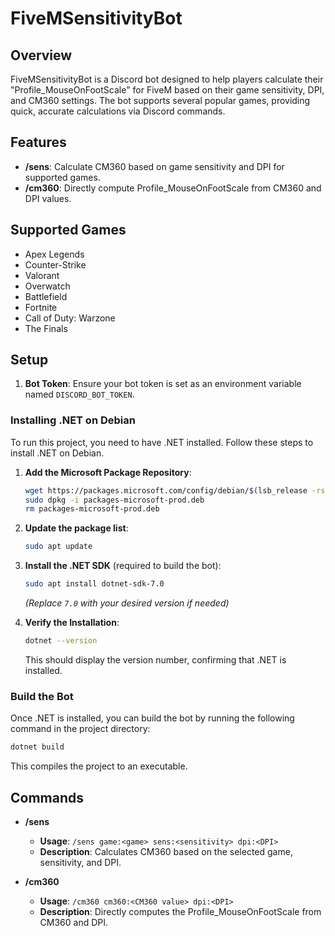 # FiveMSensitivityBot

## Overview
FiveMSensitivityBot is a Discord bot designed to help players calculate their "Profile_MouseOnFootScale" for FiveM based on their game sensitivity, DPI, and CM360 settings. The bot supports several popular games, providing quick, accurate calculations via Discord commands.

## Features
- **/sens**: Calculate CM360 based on game sensitivity and DPI for supported games.
- **/cm360**: Directly compute Profile_MouseOnFootScale from CM360 and DPI values.

## Supported Games
- Apex Legends
- Counter-Strike
- Valorant
- Overwatch
- Battlefield
- Fortnite
- Call of Duty: Warzone
- The Finals

## Setup

1. **Bot Token**: Ensure your bot token is set as an environment variable named `DISCORD_BOT_TOKEN`.

### Installing .NET on Debian

To run this project, you need to have .NET installed. Follow these steps to install .NET on Debian.

1. **Add the Microsoft Package Repository**:
   ```sh
   wget https://packages.microsoft.com/config/debian/$(lsb_release -rs)/packages-microsoft-prod.deb -O packages-microsoft-prod.deb
   sudo dpkg -i packages-microsoft-prod.deb
   rm packages-microsoft-prod.deb
   ```

2. **Update the package list**:
   ```sh
   sudo apt update
   ```

3. **Install the .NET SDK** (required to build the bot):
   ```sh
   sudo apt install dotnet-sdk-7.0
   ```
   *(Replace `7.0` with your desired version if needed)*

4. **Verify the Installation**:
   ```sh
   dotnet --version
   ```
   This should display the version number, confirming that .NET is installed.

### Build the Bot

Once .NET is installed, you can build the bot by running the following command in the project directory:

```bash
dotnet build
```

This compiles the project to an executable.

## Commands

- **/sens**
  - **Usage**: `/sens game:<game> sens:<sensitivity> dpi:<DPI>`
  - **Description**: Calculates CM360 based on the selected game, sensitivity, and DPI.

- **/cm360**
  - **Usage**: `/cm360 cm360:<CM360 value> dpi:<DPI>`
  - **Description**: Directly computes the Profile_MouseOnFootScale from CM360 and DPI.
